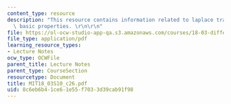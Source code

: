 ```yaml
---
content_type: resource
description: "This resource contains information related to laplace transform and\
  \ basic properties. \r\n\r\n"
file: https://ol-ocw-studio-app-qa.s3.amazonaws.com/courses/18-03-differential-equations-spring-2010/8c6eb6b41ce61e55f7033d39cab91f98_MIT18_03S10_c26.pdf
file_type: application/pdf
learning_resource_types:
- Lecture Notes
ocw_type: OCWFile
parent_title: Lecture Notes
parent_type: CourseSection
resourcetype: Document
title: MIT18_03S10_c26.pdf
uid: 8c6eb6b4-1ce6-1e55-f703-3d39cab91f98
---
```

